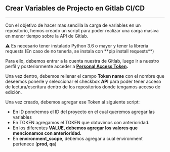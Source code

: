 ## Crear Variables de Projecto en Gitlab CI/CD

---

Con el objetivo de hacer mas sencilla la carga de variables en un repositorio, hemos creado un script para poder realizar una carga masiva en menor tiempo sobre la API de Gitlab.

<aside>
⚠️ Es necesario tener instalado Python 3.6 o mayor y tener la libreria requests (En caso de no tenerla, se instala con **pip install requests**)

</aside>

Para ello, debemos entrar a la cuenta nuestra de Gitlab, luego ir a nuestro perfil y posteriormente acceder a **[Personal Access Token](https://gitlab.com/-/profile/personal_access_tokens).**

Una vez dentro, debemos rellenar el campo **Token name** con el nombre que deseemos ponerle y seleccionar el checkbox **API** para poder tener acceso de lectura/escritura dentro de los repositorios donde tengamos acceso de edición.

Una vez creado, debemos agregar ese Token al siguiente script:

- En ID pondremos el ID del proyecto en el cual queremos agregar las variables
- En TOKEN agregamos el TOKEN que obtuvimos con anterioridad.
- En los diferentes **VALUE, debemos agregar los valores que mencionamos con anterioridad.**
- En **environment_scope**, debemos agregar a cual environment pertenece (**prod, qa**)

